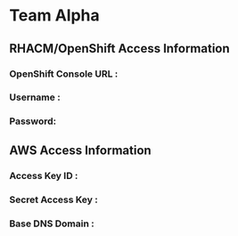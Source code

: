 # Team Alpha 

## RHACM/OpenShift Access Information

### OpenShift Console URL : 
### Username : 
### Password: 

## AWS Access Information

### Access Key ID :
### Secret Access Key :
### Base DNS Domain : 






